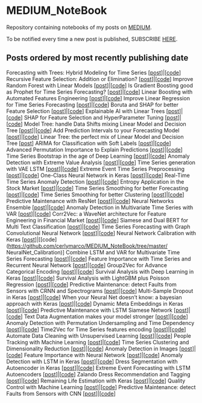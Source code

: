 # MEDIUM_NoteBook
Repository containing notebooks of my posts on [MEDIUM](https://medium.com/@cerlymarco).

To be notified every time a new post is published, SUBSCRIBE [HERE](https://medium.com/subscribe/@cerlymarco).

## Posts ordered by most recently publishing date
Forecasting with Trees: Hybrid Modeling for Time Series [[post](https://medium.com/towards-data-science/forecasting-with-trees-hybrid-modeling-for-time-series-58590a113178)]|[[code](https://github.com/cerlymarco/MEDIUM_NoteBook/tree/master/Hybrid_Trees_Forecasting)]
Recursive Feature Selection: Addition or Elimination? [[post](https://towardsdatascience.com/recursive-feature-selection-addition-or-elimination-755e5d86a791)]|[[code](https://github.com/cerlymarco/MEDIUM_NoteBook/tree/master/Shap_RFA_RFE)]
Improve Random Forest with Linear Models [[post](https://towardsdatascience.com/improve-random-forest-with-linear-models-1fa789691e18)]|[[code](https://github.com/cerlymarco/MEDIUM_NoteBook/tree/master/LinearForest)]
Is Gradient Boosting good as Prophet for Time Series Forecasting? [[post](https://towardsdatascience.com/is-gradient-boosting-good-as-prophet-for-time-series-forecasting-3dcbfd03775e)]|[[code](https://github.com/cerlymarco/MEDIUM_NoteBook/tree/master/Prophet_vs_GradientBoosting)]
Linear Boosting with Automated Features Engineering [[post](https://towardsdatascience.com/linear-boosting-with-automated-features-engineering-894962c3ba84)]|[[code](https://github.com/cerlymarco/MEDIUM_NoteBook/tree/master/LinearBoosting_AutoFeatureEngine)]
Improve Linear Regression for Time Series Forecasting [[post](https://towardsdatascience.com/improve-linear-regression-for-time-series-forecasting-e36f3c3e3534)]|[[code](https://github.com/cerlymarco/MEDIUM_NoteBook/tree/master/ModelTrees_TimeSeries)]
Boruta and SHAP for better Feature Selection [[post](https://towardsdatascience.com/boruta-and-shap-for-better-feature-selection-20ea97595f4a)]|[[code](https://github.com/cerlymarco/MEDIUM_NoteBook/tree/master/ShapBoruta_FeatureSelection)]
Explainable AI with Linear Trees [[post](https://towardsdatascience.com/explainable-ai-with-linear-trees-7e30a6f067d7)]|[[code](https://github.com/cerlymarco/MEDIUM_NoteBook/tree/master/ModelTrees_Explainability)]
SHAP for Feature Selection and HyperParameter Tuning [[post](https://towardsdatascience.com/shap-for-feature-selection-and-hyperparameter-tuning-a330ec0ea104)]|[[code](https://github.com/cerlymarco/MEDIUM_NoteBook/tree/master/Shap_FeatureSelection)]
Model Tree: handle Data Shifts mixing Linear Model and Decision Tree [[post](https://towardsdatascience.com/model-tree-handle-data-shifts-mixing-linear-model-and-decision-tree-facfd642e42b)]|[[code](https://github.com/cerlymarco/MEDIUM_NoteBook/tree/master/ModelTrees_DataShifts)]
Add Prediction Intervals to your Forecasting Model [[post](https://towardsdatascience.com/add-prediction-intervals-to-your-forecasting-model-531b7c2d386c)]|[[code](https://github.com/cerlymarco/MEDIUM_NoteBook/tree/master/Prediction_Intervals)]
Linear Tree: the perfect mix of Linear Model and Decision Tree [[post](https://towardsdatascience.com/linear-tree-the-perfect-mix-of-linear-model-and-decision-tree-2eaed21936b7)]
ARIMA for Classification with Soft Labels [[post](https://towardsdatascience.com/arima-for-classification-with-soft-labels-29f3109d9840)]|[[code](https://github.com/cerlymarco/MEDIUM_NoteBook/tree/master/Classification_ARIMA)]
Advanced Permutation Importance to Explain Predictions [[post](https://towardsdatascience.com/advanced-permutation-importance-to-explain-predictions-ead7de26eed4)]|[[code](https://github.com/cerlymarco/MEDIUM_NoteBook/tree/master/Advanced_Perm_Importance)]
Time Series Bootstrap in the age of Deep Learning [[post](https://towardsdatascience.com/time-series-bootstrap-in-the-age-of-deep-learning-b98aa2aa32c4)]|[[code](https://github.com/cerlymarco/MEDIUM_NoteBook/tree/master/TimeSeries_Bootstrap)]
Anomaly Detection with Extreme Value Analysis [[post](https://towardsdatascience.com/anomaly-detection-with-extreme-value-analysis-b11ad19b601f)]|[[code](https://github.com/cerlymarco/MEDIUM_NoteBook/tree/master/Anomaly_Detection_ExtremeValues)]
Time Series generation with VAE LSTM [[post](https://towardsdatascience.com/time-series-generation-with-vae-lstm-5a6426365a1c)]|[[code](https://github.com/cerlymarco/MEDIUM_NoteBook/tree/master/VAE_TimeSeries)]
Extreme Event Time Series Preprocessing [[post](https://towardsdatascience.com/extreme-event-time-series-preprocessing-90aa59d5630c)]|[[code](https://github.com/cerlymarco/MEDIUM_NoteBook/tree/master/Extreme_Event_PreProcessing)]
One-Class Neural Network in Keras [[post](https://towardsdatascience.com/one-class-neural-network-in-keras-249ff56201c0)]|[[code](https://github.com/cerlymarco/MEDIUM_NoteBook/tree/master/OneClass_NeuralNetwork)]
Real-Time Time Series Anomaly Detection [[post](https://towardsdatascience.com/real-time-time-series-anomaly-detection-981cf1e1ca13)]|[[code](https://github.com/cerlymarco/MEDIUM_NoteBook/tree/master/Anomaly_Detection_RealTime)]
Entropy Application in the Stock Market [[post](https://towardsdatascience.com/entropy-application-in-the-stock-market-b211914ed1f3)]|[[code](https://github.com/cerlymarco/MEDIUM_NoteBook/tree/master/Structural_Entropy)]
Time Series Smoothing for better Forecasting [[post](https://towardsdatascience.com/time-series-smoothing-for-better-forecasting-7fbf10428b2)]|[[code](https://github.com/cerlymarco/MEDIUM_NoteBook/tree/master/TimeSeries_Smoothing_Forecasting)]
Time Series Smoothing for better Clustering [[post](https://towardsdatascience.com/time-series-smoothing-for-better-clustering-121b98f308e8)]|[[code](https://github.com/cerlymarco/MEDIUM_NoteBook/tree/master/TimeSeries_Smoothing_Clustering)]
Predictive Maintenance with ResNet [[post](https://towardsdatascience.com/predictive-maintenance-with-resnet-ebb4f4a0be3d)]|[[code](https://github.com/cerlymarco/MEDIUM_NoteBook/tree/master/Predictive_Maintenance_ResNet)]
Neural Networks Ensemble [[post](https://towardsdatascience.com/neural-networks-ensemble-33f33bea7df3)]|[[code](https://github.com/cerlymarco/MEDIUM_NoteBook/tree/master/NeuralNet_Ensemble)]
Anomaly Detection in Multivariate Time Series with VAR [[post](https://towardsdatascience.com/anomaly-detection-in-multivariate-time-series-with-var-2130f276e5e9)]|[[code](https://github.com/cerlymarco/MEDIUM_NoteBook/tree/master/Anomaly_Detection_VAR)]
Corr2Vec: a WaveNet architecture for Feature Engineering in Financial Market [[post](https://towardsdatascience.com/corr2vec-a-wavenet-architecture-for-feature-engineering-in-financial-market-94b4f8279ba6)]|[[code](https://github.com/cerlymarco/MEDIUM_NoteBook/tree/master/Corr2Vec_WaveNet)]
Siamese and Dual BERT for Multi Text Classification [[post](https://towardsdatascience.com/siamese-and-dual-bert-for-multi-text-classification-c6552d435533)]|[[code](https://github.com/cerlymarco/MEDIUM_NoteBook/tree/master/Siamese_Dual_BERT)]
Time Series Forecasting with Graph Convolutional Neural Network [[post](https://towardsdatascience.com/time-series-forecasting-with-graph-convolutional-neural-network-7ffb3b70afcf)]|[[code](https://github.com/cerlymarco/MEDIUM_NoteBook/tree/master/Graph_TimeSeries_Forecasting)]
Neural Network Calibration with Keras [[post](https://towardsdatascience.com/neural-network-calibration-with-keras-76fb7c13a55)]|[[code](https://github.com/cerlymarco/MEDIUM_NoteBook/tree/master/ NeuralNet_Calibration)]
Combine LSTM and VAR for Multivariate Time Series Forecasting [[post](https://towardsdatascience.com/combine-lstm-and-var-for-multivariate-time-series-forecasting-abdcb3c7939b)]|[[code](https://github.com/cerlymarco/MEDIUM_NoteBook/tree/master/LSTM_VAR)]
Feature Importance with Time Series and Recurrent Neural Network [[post](https://towardsdatascience.com/feature-importance-with-time-series-and-recurrent-neural-network-27346d500b9c)]|[[code](https://github.com/cerlymarco/MEDIUM_NoteBook/tree/master/NeuralNetSeq_FeatureImportance)]
Group2Vec for Advance Categorical Encoding [[post](https://towardsdatascience.com/group2vec-for-advance-categorical-encoding-54dfc7a08349)]|[[code](https://github.com/cerlymarco/MEDIUM_NoteBook/tree/master/Group2Vec)]
Survival Analysis with Deep Learning in Keras [[post](https://towardsdatascience.com/survival-analysis-with-deep-learning-in-keras-443875c486f2)]|[[code](https://github.com/cerlymarco/MEDIUM_NoteBook/tree/master/Survival_NeuralNetwork)]
Survival Analysis with LightGBM plus Poisson Regression [[post](https://towardsdatascience.com/survival-analysis-with-lightgbm-plus-poisson-regression-6b3cc897af82)]|[[code](https://github.com/cerlymarco/MEDIUM_NoteBook/tree/master/Survival_LGBM)]
Predictive Maintenance: detect Faults from Sensors with CRNN and Spectrograms [[post](https://towardsdatascience.com/predictive-maintenance-detect-faults-from-sensors-with-crnn-and-spectrograms-e1e4f8c2385d)]|[[code](https://github.com/cerlymarco/MEDIUM_NoteBook/tree/master/Predictive_Maintenance_CRNN)]
Multi-Sample Dropout in Keras [[post](https://towardsdatascience.com/multi-sample-dropout-in-keras-ea8b8a9bfd83)]|[[code](https://github.com/cerlymarco/MEDIUM_NoteBook/tree/master/Multi_Sample_Dropout)]
When your Neural Net doesn’t know: a bayesian approach with Keras [[post](https://towardsdatascience.com/when-your-neural-net-doesnt-know-a-bayesian-approach-with-keras-4782c0818624)]|[[code](https://github.com/cerlymarco/MEDIUM_NoteBook/tree/master/NeuralNet_BayesUncertainty)]
Dynamic Meta Embeddings in Keras [[post](https://towardsdatascience.com/dynamic-meta-embeddings-in-keras-42393d246963)]|[[code](https://github.com/cerlymarco/MEDIUM_NoteBook/tree/master/Dynamic_Meta_Embedding)]
Predictive Maintenance with LSTM Siamese Network [[post](https://towardsdatascience.com/predictive-maintenance-with-lstm-siamese-network-51ee7df29767)]|[[code](https://github.com/cerlymarco/MEDIUM_NoteBook/tree/master/Predictive_Maintenance_SiameseNet)]
Text Data Augmentation makes your model stronger [[post](https://towardsdatascience.com/text-data-augmentation-makes-your-model-stronger-7232bd23704)]|[[code](https://github.com/cerlymarco/MEDIUM_NoteBook/tree/master/Text_Augmentation)]
Anomaly Detection with Permutation Undersampling and Time Dependency [[post](https://towardsdatascience.com/anomaly-detection-with-permutation-undersampling-and-time-dependency-5919e7c695d0)]|[[code](https://github.com/cerlymarco/MEDIUM_NoteBook/tree/master/Anomaly_Detection_PermutationUndersampling)]
Time2Vec for Time Series features encoding [[post](https://towardsdatascience.com/time2vec-for-time-series-features-encoding-a03a4f3f937e)]|[[code](https://github.com/cerlymarco/MEDIUM_NoteBook/tree/master/Time2Vec)]
Automate Data Cleaning with Unsupervised Learning [[post](https://towardsdatascience.com/automate-data-cleaning-with-unsupervised-learning-2046ef59ac17)]|[[code](https://github.com/cerlymarco/MEDIUM_NoteBook/tree/master/Unsupervised_Text_Cleaning)]
People Tracking with Machine Learning [[post](https://towardsdatascience.com/people-tracking-with-machine-learning-d6c54ce5bb8c)]|[[code](https://github.com/cerlymarco/MEDIUM_NoteBook/tree/master/PeopleTracking)]
Time Series Clustering and Dimensionality Reduction [[post](https://towardsdatascience.com/time-series-clustering-and-dimensionality-reduction-5b3b4e84f6a3)]|[[code](https://github.com/cerlymarco/MEDIUM_NoteBook/tree/master/TimeSeries_Cluster)]
Anomaly Detection in Images [[post](https://towardsdatascience.com/anomaly-detection-in-images-777534980aeb)]|[[code](https://github.com/cerlymarco/MEDIUM_NoteBook/tree/master/Anomaly_Detection_Image)]
Feature Importance with Neural Network [[post](https://towardsdatascience.com/feature-importance-with-neural-network-346eb6205743)]|[[code](https://github.com/cerlymarco/MEDIUM_NoteBook/tree/master/NeuralNet_FeatureImportance)]
Anomaly Detection with LSTM in Keras [[post](https://towardsdatascience.com/anomaly-detection-with-lstm-in-keras-8d8d7e50ab1b)]|[[code](https://github.com/cerlymarco/MEDIUM_NoteBook/tree/master/Anomaly_Detection_LSTM)]
Dress Segmentation with Autoencoder in Keras [[post](https://towardsdatascience.com/dress-segmentation-with-autoencoder-in-keras-497cf1fd169a)]|[[code](https://github.com/cerlymarco/MEDIUM_NoteBook/tree/master/Dress_Segmentation)]
Extreme Event Forecasting with LSTM Autoencoders [[post](https://towardsdatascience.com/extreme-event-forecasting-with-lstm-autoencoders-297492485037)]|[[code](https://github.com/cerlymarco/MEDIUM_NoteBook/tree/master/Extreme_Event_Forecasting)]
Zalando Dress Recommendation and Tagging [[post](https://towardsdatascience.com/zalando-dress-recomendation-and-tagging-f38e1cbfc4a9)]|[[code](https://github.com/cerlymarco/MEDIUM_NoteBook/tree/master/ZALANDO_Recomendation_Tag)]
Remaining Life Estimation with Keras [[post](https://towardsdatascience.com/remaining-life-estimation-with-keras-2334514f9c61)]|[[code](https://github.com/cerlymarco/MEDIUM_NoteBook/tree/master/Remaining_Life_Estimation)]
Quality Control with Machine Learning [[post](https://towardsdatascience.com/quality-control-with-machine-learning-d7aab7382c1e)]|[[code](https://github.com/cerlymarco/MEDIUM_NoteBook/tree/master/Quality_Control)]
Predictive Maintenance: detect Faults from Sensors with CNN [[post](https://towardsdatascience.com/predictive-maintenance-detect-faults-from-sensors-with-cnn-6c6172613371)]|[[code](https://github.com/cerlymarco/MEDIUM_NoteBook/tree/master/Predictive_Maintenance)]

